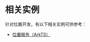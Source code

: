 # 相关实例

针对位置开发，有以下相关实例可供参考：

- [位置服务（ArkTS）](https://gitcode.com/harmonyos_samples/location-service)